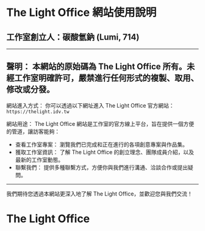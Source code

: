 # The Light Office 網站使用說明
## 工作室創立人：碳酸氫鈉 (Lumi, 714)
---
聲明：
本網站的原始碼為 The Light Office 所有。未經工作室明確許可，嚴禁進行任何形式的複製、取用、修改或分發。
---
網站進入方式：
你可以透過以下網址進入 The Light Office 官方網站：
`https://thelight.idv.tw`

網站用途：
The Light Office 網站是工作室的官方線上平台，旨在提供一個方便的管道，讓訪客能夠：
- 查看工作室專案： 瀏覽我們已完成和正在進行的各項創意專案與作品集。
- 獲取工作室資訊： 了解 The Light Office 的創立理念、團隊成員介紹，以及最新的工作室動態。
- 聯繫我們： 提供多種聯繫方式，方便你與我們進行溝通、洽談合作或提出疑問。

***

我們期待您透過本網站更深入地了解 The Light Office，並歡迎您與我們交流！

# The Light Office